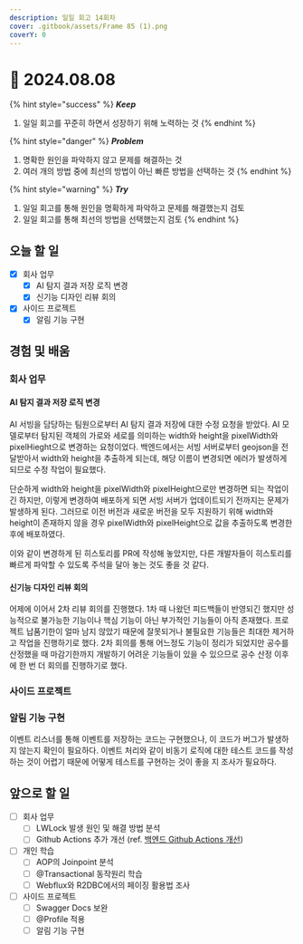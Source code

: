 ```yaml
---
description: 일일 회고 14회차
cover: .gitbook/assets/Frame 85 (1).png
coverY: 0
---
```


# 🙂 2024.08.08

{% hint style="success" %}
_**Keep**_

1. 일일 회고를 꾸준히 하면서 성장하기 위해 노력하는 것
{% endhint %}

{% hint style="danger" %}
_**Problem**_

1. 명확한 원인을 파악하지 않고 문제를 해결하는 것
2. 여러 개의 방법 중에 최선의 방법이 아닌 빠른 방법을 선택하는 것
{% endhint %}

{% hint style="warning" %}
_**Try**_

1. 일일 회고를 통해 원인을 명확하게 파악하고 문제를 해결했는지 검토
2. 일일 회고를 통해 최선의 방법을 선택했는지 검토
{% endhint %}

## 오늘 할 일

* [x] 회사 업무
  * [x] AI 탐지 결과 저장 로직 변경
  * [x] 신기능 디자인 리뷰 회의
* [x] 사이드 프로젝트
  * [x] 알림 기능 구현

## 경험 및 배움

### 회사 업무

#### AI 탐지 결과 저장 로직 변경

AI 서빙을 담당하는 팀원으로부터 AI 탐지 결과 저장에 대한 수정 요청을 받았다. AI 모델로부터 탐지된 객체의 가로와 세로를 의미하는 width와 height을 pixelWidth와 pixelHieght으로 변경하는 요청이었다. 백엔드에서는 서빙 서버로부터 geojson을 전달받아서 width와 height을 추출하게 되는데, 해당 이름이 변경되면 에러가 발생하게 되므로 수정 작업이 필요했다.&#x20;

단순하게 width와 height을 pixelWidth와 pixelHeight으로만 변경하면 되는 작업이긴 하지만, 이렇게 변경하여 배포하게 되면 서빙 서버가 업데이트되기 전까지는 문제가 발생하게 된다. 그러므로 이전 버전과 새로운 버전을 모두 지원하기 위해 width와 height이 존재하지 않을 경우 pixelWidth와 pixelHeight으로 값을 추출하도록 변경한 후에 배포하였다.&#x20;

이와 같이 변경하게 된 히스토리를 PR에 작성해 놓았지만, 다른 개발자들이 히스토리를 빠르게 파악할 수 있도록 주석을 달아 놓는 것도 좋을 것 같다.



#### 신기능 디자인 리뷰 회의

어제에 이어서 2차 리뷰 회의를 진행했다. 1차 때 나왔던 피드백들이 반영되긴 했지만 성능적으로 불가능한 기능이나 핵심 기능이 아닌 부가적인 기능들이 아직 존재했다. 프로젝트 납품기한이 얼마 남지 않았기 때문에 잘못되거나 불필요한 기능들은 최대한 제거하고 작업을 진행하기로 했다. 2차 회의를 통해 어느정도 기능이 정리가 되었지만 공수를 산정했을 때 마감기한까지 개발하기 어려운 기능들이 있을 수 있으므로 공수 산정 이후에 한 번 더 회의를 진행하기로 했다.



### 사이드 프로젝트

### 알림 기능 구현

이벤트 리스너를 통해 이벤트를 저장하는 코드는 구현했으나, 이 코드가 버그가 발생하지 않는지 확인이 필요하다. 이벤트 처리와 같이 비동기 로직에 대한 테스트 코드를 작성하는 것이 어렵기 때문에 어떻게 테스트를 구현하는 것이 좋을 지 조사가 필요하다.



## 앞으로 할 일

* [ ] 회사 업무
  * [ ] LWLock 발생 원인 및 해결 방법 분석
  * [ ] Github Actions 추가 개선 (ref. [백엔드 Github Actions 개선](https://jimmyblog.gitbook.io/jimmys-blog/v/jimmys-log#undefined-2))
* [ ] 개인 학습
  * [ ] AOP의 Joinpoint 분석
  * [ ] @Transactional 동작원리 학습
  * [ ] Webflux와 R2DBC에서의 페이징 활용법 조사
* [ ] 사이드 프로젝트
  * [ ] Swagger Docs 보완
  * [ ] @Profile 적용
  * [ ] 알림 기능 구현
